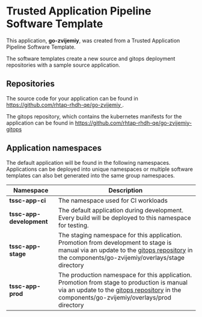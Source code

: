 # Trusted Application Pipeline Software Template

This application, **go-zvijemiy**, was created from a Trusted Application Pipeline Software Template.

The software templates create a new source and gitops deployment repositories with a sample source application. 

## Repositories

The source code for your application can be found in [https://github.com/rhtap-rhdh-qe/go-zvijemiy ](https://github.com/rhtap-rhdh-qe/go-zvijemiy ).
 
The gitops repository, which contains the kubernetes manifests for the application can be found in 
[https://github.com/rhtap-rhdh-qe/go-zvijemiy-gitops ](https://github.com/rhtap-rhdh-qe/go-zvijemiy-gitops ) 

## Application namespaces 

The default application will be found in the following namespaces. Applications can be deployed into unique namespaces or multiple software templates can also bet generated into the same group namespaces.  

|  Namespace   |  Description   |  
| -------- | -------- |
| **tssc-app-ci** | The namespace used for CI workloads |
| **tssc-app-development** | The default application during development. Every build will be deployed to this namespace for testing. |
| **tssc-app-stage** | The staging namespace for this application. Promotion from development to stage is manual via an update to the [gitops repository](https://github.com/rhtap-rhdh-qe/go-zvijemiy-gitops ) in the components/go-zvijemiy/overlays/stage directory |
| **tssc-app-prod** | The production namespace for this application. Promotion from stage to production is manual via an update to the [gitops repository](https://github.com/rhtap-rhdh-qe/go-zvijemiy-gitops ) in the components/go-zvijemiy/overlays/prod directory |